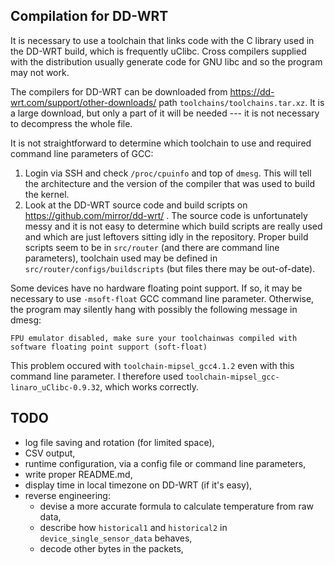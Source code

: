 ## Compilation for DD-WRT

It is necessary to use a toolchain that links code with the C library used in the DD-WRT build,
which is frequently uClibc. Cross compilers supplied with the distribution usually generate code for
GNU libc and so the program may not work.

The compilers for DD-WRT can be downloaded from 
        https://dd-wrt.com/support/other-downloads/
path `toolchains/toolchains.tar.xz`. It is a large download, but only a part of it will be needed
--- it is not necessary to decompress the whole file.

It is not straightforward to determine which toolchain to use and required command line parameters
of GCC:

1. Login via SSH and check `/proc/cpuinfo` and top of `dmesg`. This will tell the architecture and
   the version of the compiler that was used to build the kernel.
2. Look at the DD-WRT source code and build scripts on https://github.com/mirror/dd-wrt/ .
   The source code is unfortunately messy and it is not easy to determine which build scripts are
   really used and which are just leftovers sitting idly in the repository.
   Proper build scripts seem to be in `src/router` (and there are command line parameters),
   toolchain used may be defined in `src/router/configs/buildscripts` (but files there may be
   out-of-date).

Some devices have no hardware floating point support. If so, it may be necessary to use
`-msoft-float` GCC command line parameter. Otherwise, the program may silently hang with possibly
the following message in dmesg:

    FPU emulator disabled, make sure your toolchainwas compiled with software floating point support (soft-float)

This problem occured with `toolchain-mipsel_gcc4.1.2` even with this command line parameter.
I therefore used `toolchain-mipsel_gcc-linaro_uClibc-0.9.32`, which works correctly.

## TODO

- log file saving and rotation (for limited space),
- CSV output,
- runtime configuration, via a config file or command line parameters,
- write proper README.md,
- display time in local timezone on DD-WRT (if it's easy),
- reverse engineering:
    - devise a more accurate formula to calculate temperature from raw data,
    - describe how `historical1` and `historical2` in `device_single_sensor_data` behaves,
    - decode other bytes in the packets,
